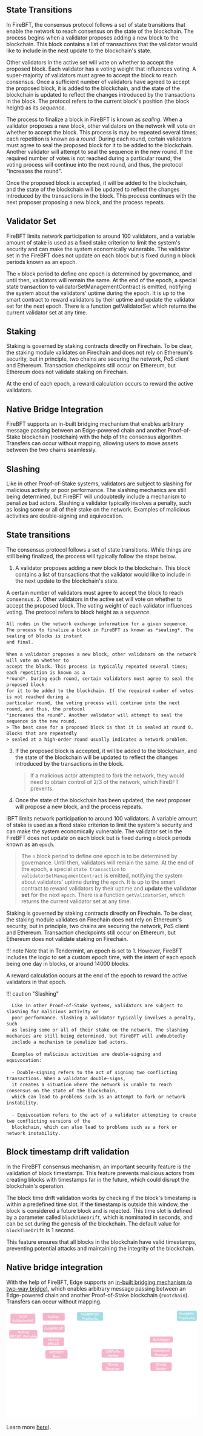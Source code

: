 ## State Transitions

In FireBFT, the consensus protocol follows a set of state transitions that enable the network to reach consensus on the state of the blockchain. The process begins when a validator proposes adding a new block to the blockchain. This block contains a list of transactions that the validator would like to include in the next update to the blockchain's state.

Other validators in the active set will vote on whether to accept the proposed block. Each validator has a voting weight that influences voting. A super-majority of validators must agree to accept the block to reach consensus. Once a sufficient number of validators have agreed to accept the proposed block, it is added to the blockchain, and the state of the blockchain is updated to reflect the changes introduced by the transactions in the block. The protocol refers to the current block's position (the block height) as its *sequence*.

The process to finalize a block in FireBFT is known as *sealing*. When a validator proposes a new block, other validators on the network will vote on whether to accept the block. This process is may be repeated several times; each repetition is known as a *round*. During each round, certain validators must agree to seal the proposed block for it to be added to the blockchain. Another validator will attempt to seal the sequence in the new round. If the required number of votes is not reached during a particular round, the voting process will continue into the next round, and thus, the protocol "increases the round".

Once the proposed block is accepted, it will be added to the blockchain, and the state of the blockchain will be updated to reflect the changes introduced by the transactions in the block. This process continues with the next proposer proposing a new block, and the process repeats.

## Validator Set

FireBFT limits network participation to around 100 validators, and a variable amount of stake is used as a fixed stake criterion to limit the system's security and can make the system economically vulnerable. The validator set in the FireBFT does not update on each block but is fixed during n block periods known as an epoch.

The `n` block period to define one epoch is determined by governance, and until then, validators will remain the same. At the end of the epoch, a special state transaction to validatorSetManagementContract is emitted, notifying the system about the validators' uptime during the epoch. It is up to the smart contract to reward validators by their uptime and update the validator set for the next epoch. There is a function getValidatorSet which returns the current validator set at any time.

## Staking

Staking is governed by staking contracts directly on Firechain. To be clear, the staking module validates on Firechain and does not rely on Ethereum's security, but in principle, two chains are securing the network, PoS client and Ethereum. Transaction checkpoints still occur on Ethereum, but Ethereum does not validate staking on Firechain.

At the end of each epoch, a reward calculation occurs to reward the active validators.

## Native Bridge Integration

FireBFT supports an in-built bridging mechanism that enables arbitrary message passing between an Edge-powered chain and another Proof-of-Stake blockchain (rootchain) with the help of the consensus algorithm. Transfers can occur without mapping, allowing users to move assets between the two chains seamlessly.

## Slashing

Like in other Proof-of-Stake systems, validators are subject to slashing for malicious activity or poor performance. The slashing mechanics are still being determined, but FireBFT will undoubtedly include a mechanism to penalize bad actors. Slashing a validator typically involves a penalty, such as losing some or all of their stake on the network. Examples of malicious activities are double-signing and equivocation.

## State transitions

The consensus protocol follows a set of state transitions. While things are still being finalized, the
process will typically follow the steps below.

1. A validator proposes adding a new block to the blockchain. This block contains a list of transactions
   that the validator would like to include in the next update to the blockchain's state.

A
   certain number of validators must agree to accept the block to reach consensus. 2. Other validators in the active set will vote on whether to accept the proposed block. The voting weight of
   each validator influences voting. The protocol refers to block height as a *sequence*.

    All nodes in the network exchange information for a given sequence. The process to finalize a block in FireBFT is known as *sealing*. The sealing of blocks is instant
    and final.

    When a validator proposes a new block, other validators on the network will vote on whether to
    accept the block. This process is typically repeated several times; each repetition is known as a
    *round*. During each round, certain validators must agree to seal the proposed block
    for it to be added to the blockchain. If the required number of votes is not reached during a
    particular round, the voting process will continue into the next round, and thus, the protocol
    "increases the round". Another validator will attempt to seal the sequence in the new round.
    > The best case for a proposed block is that it is sealed at round 0. Blocks that are repeatedly
    > sealed at a high-order round usually indicates a network problem.

3. If the proposed block is accepted, it will be added to the blockchain, and the state of the blockchain
   will be updated to reflect the changes introduced by the transactions in the block.
   > If a malicious actor attempted to fork the network, they would need to obtain control of 2/3 of
   > the network, which FireBFT prevents.

4. Once the state of the blockchain has been updated, the next proposer will propose a new block, and
   the process repeats.

IBFT limits network participation to around 100 validators. A variable amount of stake is used as a fixed
stake criterion to limit the system's security and can make the system economically vulnerable. The
validator set in the FireBFT does not update on each block but is fixed during  `n` block periods known as
an `epoch`.

> The `n` block period to define one epoch is to be determined by governance. Until then, validators will
> remain the same. At the end of the epoch, a special `state transaction` to `validatorSetManagementContract`
> is emitted, notifying the system about validators' uptime during the `epoch`. It is up to the smart contract
> to reward validators by their uptime and **update the validator set** for the next `epoch`. There is a
> function `getValidatorSet`, which returns the current validator set at any time.

Staking is governed by staking contracts directly on Firechain. To be clear, the staking module validates on
Firechain does not rely on Ethereum's security, but in principle, two chains are securing the network, PoS
client and Ethereum. Transaction checkpoints still occur on Ethereum, but Ethereum does not validate staking
on Firechain.

!!! note
      Note that in Tendermint, an epoch is set to 1. However, FireBFT includes the logic to set a custom epoch time, with the intent of each epoch being one day in blocks, or around 14000 blocks.

A reward calculation occurs at the end of the epoch to reward the active validators in that epoch.

!!! caution "Slashing"

      Like in other Proof-of-Stake systems, validators are subject to slashing for malicious activity or
      poor performance. Slashing a validator typically involves a penalty, such
      as losing some or all of their stake on the network. The slashing mechanics are still being determined, but FireBFT will undoubtedly
      include a mechanism to penalize bad actors.

      Examples of malicious activities are double-signing and equivocation:

      - Double-signing refers to the act of signing two conflicting transactions. When a validator double-signs,
      it creates a situation where the network is unable to reach consensus on the state of the blockchain,
      which can lead to problems such as an attempt to fork or network instability.

      - Equivocation refers to the act of a validator attempting to create two conflicting versions of the
      blockchain, which can also lead to problems such as a fork or network instability.

## Block timestamp drift validation

In the FireBFT consensus mechanism, an important security feature is the validation of block timestamps. This 
feature prevents malicious actors from creating blocks with timestamps far in the future, which could disrupt the 
blockchain's operation.

The block time drift validation works by checking if the block's timestamp is within a predefined time slot. If the 
timestamp is outside this window, the block is considered a future block and is rejected. This time slot is defined by 
a parameter called `blockTimeDrift`, which is nominated in seconds, and can be set during the genesis of the blockchain. 
The default value for `blockTimeDrift` is 1 second.

This feature ensures that all blocks in the blockchain have valid timestamps, preventing potential attacks and maintaining 
the integrity of the blockchain.

## Native bridge integration

With the help of FireBFT, Edge supports an
[in-built bridging mechanism (a two-way bridge)](../../bridge/overview.md),
which enables arbitrary message passing between an Edge-powered chain and another Proof-of-Stake
blockchain (`rootchain`). Transfers can occur without mapping.

![bridge](../../../img/edge/contracts-bridge.excalidraw.png)

Learn more [here](../../bridge/overview.md)).
